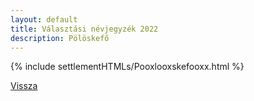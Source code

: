 ```yaml
---
layout: default
title: Választási névjegyzék 2022
description: Pölöskefő
---
```


{% include settlementHTMLs/Pooxlooxskefooxx.html %}

[Vissza](./)